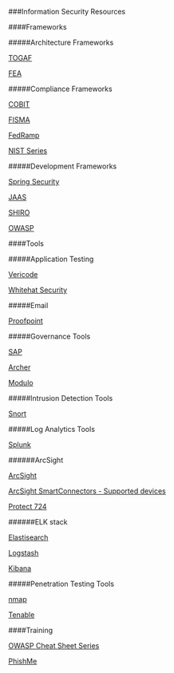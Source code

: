 ###Information Security Resources

####Frameworks

#####Architecture Frameworks

[TOGAF](http://www.opengroup.org/togaf)

[FEA](http://www.whitehouse.gov/omb/e-gov/fea)

#####Compliance Frameworks

[COBIT](https://www.owasp.org/index.php/OWASP_Cheat_Sheet_Series)

[FISMA](http://csrc.nist.gov/drivers/documents%/FISMA-final.pdf)

[FedRamp](http://cloud.cio.gov/fedramp)

[NIST Series](http://csrc.nist.gov/publications/PubsSPs.html)

#####Development Frameworks

[Spring Security](http://projects.spring.io/spring-security/)

[JAAS](http://www.oracle.com/technetwork/java/javase/jaas/index.html)

[SHIRO](http://shiro.apache.org/)

[OWASP](https://www.owasp.org/index.php/Category:OWASP_Enterprise_Security_API)

####Tools

#####Application Testing

[Vericode](http://www.vericode.com)

[Whitehat Security](https://www.whitehatsec.com/)

#####Email

[Proofpoint](http://essentials.proofpoint.com/)

#####Governance Tools

[SAP](http://www.sap.com/pc/analytics/governance-risk-compliance.html)

[Archer](http://www.emc.com/security/rsa-archer.htm)

[Modulo](http://modulo.com/)

#####Intrusion Detection Tools

[Snort](www.snort.org)

#####Log Analytics Tools

[Splunk](www.splunk.com)

######ArcSight

[ArcSight](http://www8.hp.com/us/en/software-solutions/arcsight-esm-enterprise-security-management)

[ArcSight SmartConnectors - Supported devices](http://h20195.www2.hp.com/V2/GetPDF.aspx/4AA5-3404ENW.pdf)

[Protect 724](https://protect724.hp.com/welcome)

######ELK stack

[Elastisearch](http://www.elasticsearch.org/)

[Logstash](http://logstash.net/)

[Kibana](http://www.elasticsearch.org/overview/kibana/)

#####Penetration Testing Tools

[nmap](www.nmap.org)

[Tenable](www.tenable.com)

####Training

[OWASP Cheat Sheet Series](https://www.owasp.org/index.php/OWASP_Cheat_Sheet_Series)

[PhishMe](https://phishme.com)
